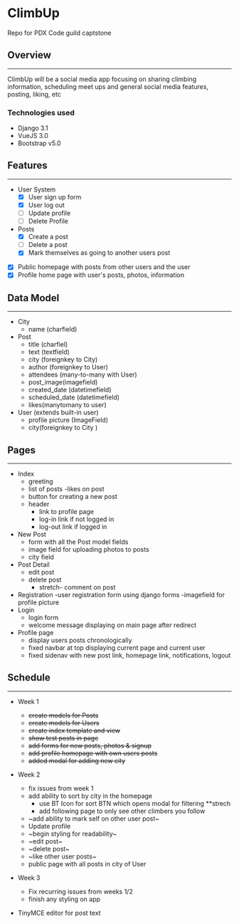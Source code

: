 # ClimbUp

Repo for PDX Code guild captstone

## Overview
------

ClimbUp will be a social media app focusing on sharing climbing information, scheduling meet ups and general social media features, posting, liking, etc

### Technologies used

* Django 3.1
* VueJS 3.0
* Bootstrap v5.0

## Features
------

- User System
  - [x] User sign up form
  - [x] User log out
  - [ ] Update profile
  - [ ] Delete Profile
- Posts
  - [x] Create a post
  - [ ] Delete a post
  - [x] Mark themselves as going to another users post
- [x] Public homepage with posts from other users and the user
- [x] Profile home page with user's posts, photos, information

## Data Model
----
* City
  * name (charfield)
* Post
  * title (charfiel)
  * text (textfield)
  * city (foreignkey to City)
  * author (foreignkey to User)
  * attendees (many-to-many with User)
  * post_image(imagefield)
  * created_date (datetimefield)
  * scheduled_date (datetimefield)
  * likes(manytomany to user)
* User (extends built-in user)
  * profile picture (ImageField)
  * city(foreignkey to City )

## Pages
-------
- Index
  - greeting
  - list of posts
    -likes on post
  - button for creating a new post
  - header
    - link to profile page
    - log-in link if not logged in
    - log-out link if logged in
- New Post
  - form with all the Post model fields
  - image field for uploading photos to posts 
  - city field
- Post Detail
  - edit post
  - delete post
    - stretch- comment on post
- Registration
  -user registration form using django forms
  -imagefield for profile picture
- Login
  - login form
  - welcome message displaying on main page after redirect
- Profile page
  - display users posts chronologically
  - fixed navbar at top displaying current page and current user
  - fixed sidenav with new post link, homepage link, notifications, logout
## Schedule
----
* Week 1
    * ~~create models for Posts~~
    * ~~create models for Users~~
    * ~~create index template and view~~
    * ~~show test posts in page~~
    * ~~add forms for new posts, photos & signup~~
    * ~~add profile homepage with own users posts~~
    * ~~added modal for adding new city~~
* Week 2
    * fix issues from week 1
    * add ability to sort by city in the homepage
      * use BT Icon for sort BTN which opens modal for filtering
    **strech
      * add following page to only see other climbers you follow
    * ~add ability to mark self on other user post~
    * Update profile
    * ~begin styling for readability~
    * ~edit post~
    * ~delete post~
    * ~like other user posts~
    * public page with all posts in city of User 
* Week 3
    * Fix recurring issues from weeks 1/2
    * finish any styling on app


* TinyMCE editor for post text